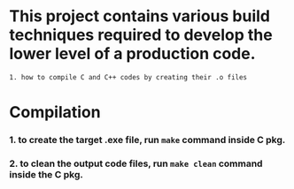 # This project contains various build techniques required to develop the lower level of a production code.
`1. how to compile C and C++ codes by creating their .o files`


# Compilation
### 1.  to create the target .exe file, run `make` command inside C pkg.
### 2.  to clean the output code files, run `make clean` command inside the C pkg.